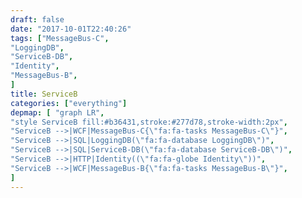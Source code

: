 ```yaml
---
draft: false
date: "2017-10-01T22:40:26"
tags: ["MessageBus-C",
"LoggingDB",
"ServiceB-DB",
"Identity",
"MessageBus-B",
]
title: ServiceB
categories: ["everything"]
depmap: [ "graph LR",
"style ServiceB fill:#b36431,stroke:#277d78,stroke-width:2px",
"ServiceB -->|WCF|MessageBus-C{\"fa:fa-tasks MessageBus-C\"}",
"ServiceB -->|SQL|LoggingDB(\"fa:fa-database LoggingDB\")",
"ServiceB -->|SQL|ServiceB-DB(\"fa:fa-database ServiceB-DB\")",
"ServiceB -->|HTTP|Identity((\"fa:fa-globe Identity\"))",
"ServiceB -->|WCF|MessageBus-B{\"fa:fa-tasks MessageBus-B\"}",
]
---
```

			